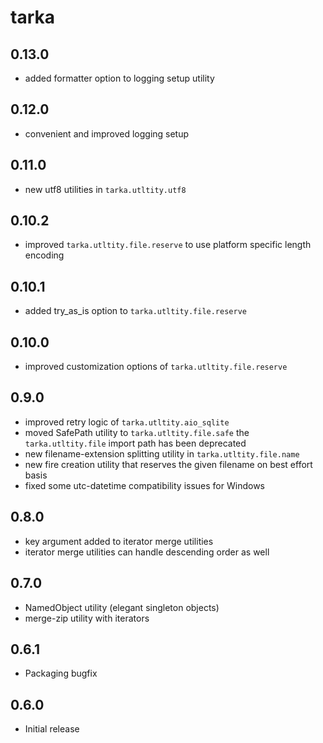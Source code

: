 # tarka

## 0.13.0
- added formatter option to logging setup utility

## 0.12.0
- convenient and improved logging setup

## 0.11.0
- new utf8 utilities in `tarka.utltity.utf8`

## 0.10.2
- improved `tarka.utltity.file.reserve` to use platform specific length encoding

## 0.10.1
- added try_as_is option to `tarka.utltity.file.reserve`

## 0.10.0
- improved customization options of `tarka.utltity.file.reserve`

## 0.9.0
- improved retry logic of `tarka.utltity.aio_sqlite`
- moved SafePath utility to `tarka.utltity.file.safe` the `tarka.utltity.file` import path has been deprecated
- new filename-extension splitting utility in `tarka.utltity.file.name`
- new fire creation utility that reserves the given filename on best effort basis
- fixed some utc-datetime compatibility issues for Windows

## 0.8.0
- key argument added to iterator merge utilities
- iterator merge utilities can handle descending order as well

## 0.7.0
- NamedObject utility (elegant singleton objects)
- merge-zip utility with iterators

## 0.6.1
- Packaging bugfix

## 0.6.0
- Initial release
